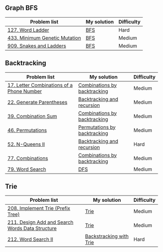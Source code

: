 ## Graph BFS
| Problem list | My solution | Difficulty |
| ------------ | ----------- | ---------- |
| [127. Word Ladder](https://leetcode.cn/problems/word-ladder/) | [BFS](./Solutions/127_Word_Ladder.md) | Hard| 
| [433. Minimum Genetic Mutation](https://leetcode.cn/problems/minimum-genetic-mutation/) | [BFS](./Solutions/433_Minimum_Genetic_Mutation.md) | Medium |
| [909. Snakes and Ladders](https://leetcode.cn/problems/snakes-and-ladders/) | [BFS](./Solutions/909_Snakes_and_Ladders.md) | Medium |

## Backtracking
| Problem list | My solution | Difficulty |
| ------------ | ----------- | ---------- |
| [17. Letter Combinations of a Phone Number](https://leetcode.cn/problems/letter-combinations-of-a-phone-number/) | [Combinations by backtracking](./Solutions/17_Letter_Combinations_of_a_Phone_Number.md) | Medium |
| [22. Generate Parentheses](https://leetcode.cn/problems/generate-parentheses/) | [Backtracking and recursion](./Solutions/22_Generate_Parentheses.md) | Medium |
| [39. Combination Sum](https://leetcode.cn/problems/combination-sum/) | [Combinations by backtracking](./Solutions/39_Combination_Sum.md) | Medium |
| [46. Permutations](https://leetcode.cn/problems/permutations/) | [Permutations by backtracking](./Solutions/46_Permutations.md) | Medium |
| [52. N-Queens II](https://leetcode.cn/problems/n-queens-ii/) | [Backtracking and recursion](./Solutions/52_N-Queens_II.md) | Hard |
| [77. Combinations](https://leetcode.cn/problems/combinations/) | [Combinations by backtracking](./Solutions/77_Combinations.md) | Medium |
| [79. Word Search](https://leetcode.cn/problems/word-search/) | [DFS](./Solutions/79_Word_Search.md) | Medium |

## Trie
| Problem list | My solution | Difficulty |
| ------------ | ----------- | ---------- |
| [208. Implement Trie (Prefix Tree)](https://leetcode.cn/problems/implement-trie-prefix-tree/) | [Trie](./Solutions/208_Implement_Trie.md) | Medium |
| [211. Design Add and Search Words Data Structure](https://leetcode.cn/problems/design-add-and-search-words-data-structure/) | [Trie](./Solutions/211_Design_Add_and_Search_Words_Data_Structure.md) | Medium |
| [212. Word Search II](https://leetcode.cn/problems/word-search-ii/) | [Backstracking with Trie](./Solutions/212_Word_Search_II.md) | Hard |